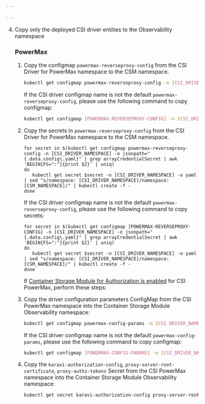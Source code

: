 ```yaml
--- 
 
--- 
```



4. Copy only the deployed CSI driver entities to the Observability namespace
    ### PowerMax

    1. Copy the configmap `powermax-reverseproxy-config` from the CSI Driver for PowerMax namespace to the CSM namespace.

       ```bash
       kubectl get configmap powermax-reverseproxy-config -n [CSI_DRIVER_NAMESPACE] -o yaml | sed 's/namespace: [CSI_DRIVER_NAMESPACE]/namespace: [CSM_NAMESPACE]/' | kubectl create -f -
       ```

       If the CSI driver configmap name is not the default `powermax-reverseproxy-config`, please use the following command to copy configmap:

       ```bash
       kubectl get configmap [POWERMAX-REVERSEPROXY-CONFIG] -n [CSI_DRIVER_NAMESPACE] -o yaml | sed 's/name: [POWERMAX-REVERSEPROXY-CONFIG]/name: powermax-reverseproxy-config/' | sed 's/namespace: [CSI_DRIVER_NAMESPACE]/namespace: [CSM_NAMESPACE]/' | kubectl create -f -
       ```

    2. Copy the secrets in `powermax-reverseproxy-config` from the CSI Driver for PowerMax namespace to the CSM namespace.
       ```console
       for secret in $(kubectl get configmap powermax-reverseproxy-config -n [CSI_DRIVER_NAMESPACE] -o jsonpath="{.data.config\.yaml}" | grep arrayCredentialSecret | awk 'BEGIN{FS=":"}{print $2}' | uniq)
       do
          kubectl get secret $secret -n [CSI_DRIVER_NAMESPACE] -o yaml | sed "s/namespace: [CSI_DRIVER_NAMESPACE]/namespace: [CSM_NAMESPACE]/" | kubectl create -f -
       done
       ```

       If the CSI driver configmap name is not the default `powermax-reverseproxy-config`, please use the following command to copy secrets:
       ```console
       for secret in $(kubectl get configmap [POWERMAX-REVERSEPROXY-CONFIG] -n [CSI_DRIVER_NAMESPACE] -o jsonpath="{.data.config\.yaml}" | grep arrayCredentialSecret | awk 'BEGIN{FS=":"}{print $2}' | uniq)
       do
          kubectl get secret $secret -n [CSI_DRIVER_NAMESPACE] -o yaml | sed "s/namespace: [CSI_DRIVER_NAMESPACE]/namespace: [CSM_NAMESPACE]/" | kubectl create -f -
       done
       ```

       If [Container Storage Module for Authorization is enabled](docs/getting-started/installation/helm/modules/authorizationv2.0#configuring-a-dell-csi-driver-with-container-storage-module-for-authorization) for CSI PowerMax, perform these steps:

    3. Copy the driver configuration parameters ConfigMap from the CSI PowerMax namespace into the Container Storage Module Observability namespace:

       ```bash
       kubectl get configmap powermax-config-params -n [CSI_DRIVER_NAMESPACE] -o yaml | sed 's/namespace: [CSI_DRIVER_NAMESPACE]/namespace: [CSM_NAMESPACE]/' | kubectl create -f -
       ```

       If the CSI driver configmap name is not the default `powermax-config-params`, please use the following command to copy configmap:

       ```bash
       kubectl get configmap [POWERMAX-CONFIG-PARAMS] -n [CSI_DRIVER_NAMESPACE] -o yaml | sed 's/name: [POWERMAX-CONFIG-PARAMS]/name: powermax-config-params/' | sed 's/namespace: [CSI_DRIVER_NAMESPACE]/namespace: [CSM_NAMESPACE]/' | kubectl create -f -
       ```

    4. Copy the `karavi-authorization-config`, `proxy-server-root-certificate`, `proxy-authz-tokens` Secret from the CSI PowerMax namespace into the Container Storage Module Observability namespace:

       ```bash
       kubectl get secret karavi-authorization-config proxy-server-root-certificate proxy-authz-tokens -n [CSI_DRIVER_NAMESPACE] -o yaml | sed 's/namespace: [CSI_DRIVER_NAMESPACE]/namespace: [CSM_NAMESPACE]/' | sed 's/name: karavi-authorization-config/name: powermax-karavi-authorization-config/' | sed 's/name: proxy-server-root-certificate/name: powermax-proxy-server-root-certificate/' | sed 's/name: proxy-authz-tokens/name: powermax-proxy-authz-tokens/' | kubectl create -f -
       ```
